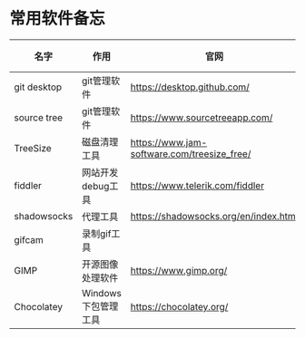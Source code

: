 # 常用软件备忘

| 名字        | 作用              | 官网                                        | 备注 |
|-------------|-------------------|---------------------------------------------|------|
| git desktop | git管理软件       | https://desktop.github.com/                 |      |
| source tree | git管理软件       | https://www.sourcetreeapp.com/              |      |
| TreeSize    | 磁盘清理工具      | https://www.jam-software.com/treesize_free/ |      |
| fiddler     | 网站开发debug工具 | https://www.telerik.com/fiddler             |      |
| shadowsocks | 代理工具          | https://shadowsocks.org/en/index.html       |      |
| gifcam      | 录制gif工具       |                                             |      |
| GIMP        | 开源图像处理软件  | https://www.gimp.org/                       |      |
| Chocolatey  | Windows下包管理工具| https://chocolatey.org/                     |      |

